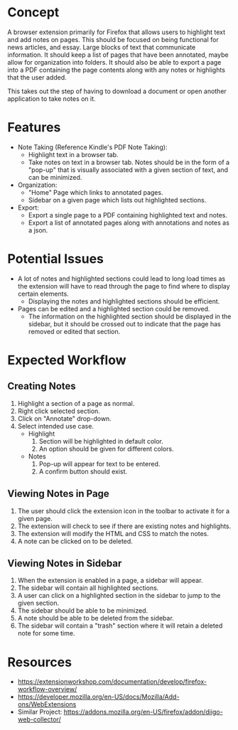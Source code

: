 # Concept
A browser extension primarily for Firefox that allows users to highlight text and add notes on pages. This should be focused on being functional for news articles, and essay. Large blocks of text that communicate information. It should keep a list of pages that have been annotated, maybe allow for organization into folders. It should also be able to export a page into a PDF containing the page contents along with any notes or highlights that the user added.

This takes out the step of having to download a document or open another application to take notes on it.
# Features
- Note Taking (Reference Kindle's PDF Note Taking):
	- Highlight text in a browser tab.
	- Take notes on text in a browser tab. Notes should be in the form of a "pop-up" that is visually associated with a given section of text, and can be minimized.
- Organization:
	- "Home" Page which links to annotated pages.
	- Sidebar on a given page which lists out highlighted sections.
- Export:
	- Export a single page to a PDF containing highlighted text and notes.
	- Export a list of annotated pages along with annotations and notes as a json.
# Potential Issues
- A lot of notes and highlighted sections could lead to long load times as the extension will have to read through the page to find where to display certain elements.
	- Displaying the notes and highlighted sections should be efficient. 
- Pages can be edited and a highlighted section could be removed.
	- The information on the highlighted section should be displayed in the sidebar, but it should be crossed out to indicate that the page has removed or edited that section.
# Expected Workflow
## Creating Notes
1. Highlight a section of a page as normal.
2. Right click selected section.
3. Click on "Annotate" drop-down.
4. Select intended use case.
	- Highlight
		1. Section will be highlighted in default color. 
		2. An option should be given for different colors.
	- Notes
		1. Pop-up will appear for text to be entered.
		2. A confirm button should exist.
## Viewing Notes in Page
1. The user should click the extension icon in the toolbar to activate it for a given page.
2. The extension will check to see if there are existing notes and highlights.
3. The extension will modify the HTML and CSS to match the notes.
4.  A note can be clicked on to be deleted.
## Viewing Notes in Sidebar
1. When the extension is enabled in a page, a sidebar will appear.
2. The sidebar will contain all highlighted sections.
3. A user can click on a highlighted section in the sidebar to jump to the given section.
4. The sidebar should be able to be minimized.
5. A note should be able to be deleted from the sidebar.
6. The sidebar will contain a "trash" section where it will retain a deleted note for some time.
# Resources
- https://extensionworkshop.com/documentation/develop/firefox-workflow-overview/
- https://developer.mozilla.org/en-US/docs/Mozilla/Add-ons/WebExtensions
- Similar Project: https://addons.mozilla.org/en-US/firefox/addon/diigo-web-collector/